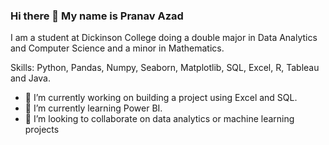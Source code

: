 ### Hi there 👋 My name is Pranav Azad

I am a student at Dickinson College doing a double major in Data Analytics and Computer Science and a minor in Mathematics.

Skills: Python, Pandas, Numpy, Seaborn, Matplotlib, SQL, Excel, R, Tableau and Java.

- 🔭 I’m currently working on building a project using Excel and SQL.
- 🌱 I’m currently learning Power BI.
- 👯 I’m looking to collaborate on data analytics or machine learning projects
<!--
**Cubin1215/Cubin1215** is a ✨ _special_ ✨ repository because its `README.md` (this file) appears on your GitHub profile.

Here are some ideas to get you started:

- 🔭 I’m currently working on ...
- 🌱 I’m currently learning ...
- 👯 I’m looking to collaborate on ...
- 🤔 I’m looking for help with ...
- 💬 Ask me about ...
- 📫 How to reach me: ...
- 😄 Pronouns: ...
- ⚡ Fun fact: ...
-->
